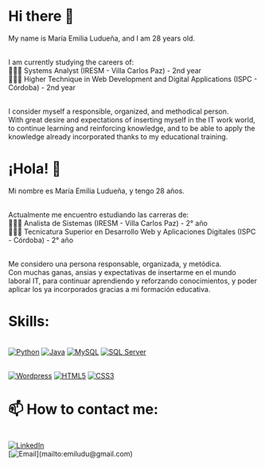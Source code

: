 # Hi there 👋

My name is María Emilia Ludueña, and I am 28 years old.

<br> I am currently studying the careers of:
<br> 👩🏻‍💻 Systems Analyst (IRESM - Villa Carlos Paz) - 2nd year
<br> 👩🏻‍💻 Higher Technique in Web Development and Digital Applications (ISPC - Córdoba) - 2nd year

<br> I consider myself a responsible, organized, and methodical person.
<br> With great desire and expectations of inserting myself in the IT work world, to continue learning and reinforcing knowledge, and to be able to apply the knowledge already incorporated thanks to my educational training.


<!-- 
**MaEmiliaLuduena/MaEmiliaLuduena** is a ✨ _special_ ✨ repository because its `README.md` (this file) appears on your GitHub profile.

Here are some ideas to get you started:

- 🔭 I’m currently working on ...
- 🌱 I’m currently learning ...
- 👯 I’m looking to collaborate on ...
- 🤔 I’m looking for help with ...
- 💬 Ask me about ...
- 📫 How to reach me: ...
- 😄 Pronouns: ...
- ⚡ Fun fact: ...
-->

# ¡Hola! 👋
Mi nombre es María Emilia Ludueña, y tengo 28 años.

<br> Actualmente me encuentro estudiando las carreras de:
<br> 👩🏻‍💻 Analista de Sistemas (IRESM - Villa Carlos Paz) - 2° año
<br> 👩🏻‍💻 Tecnicatura Superior en Desarrollo Web y Aplicaciones Digitales (ISPC - Córdoba) - 2° año

<br> Me considero una persona responsable, organizada, y metódica. 
<br> Con muchas ganas, ansias y expectativas de insertarme en el mundo laboral IT, para continuar aprendiendo y reforzando conocimientos, y poder aplicar los ya incorporados gracias a mi formación educativa.

# Skills:
<br>[![Python](https://img.shields.io/badge/Python-FFE873?style=for-the-badge&logo=python&logoColor=white&labelColor=101010)]()
[![Java](https://img.shields.io/badge/Java-007396?style=for-the-badge&logo=java&logoColor=white&labelColor=101010)]()
[![MySQL](https://img.shields.io/badge/MySQL-4479A1?style=for-the-badge&logo=mysql&logoColor=white&labelColor=101010)]()
[![SQL Server](https://img.shields.io/badge/SQLServer-4479A1?style=for-the-badge&logo=SqlServer&logoColor=white&labelColor=101010)]()


<br>[![Wordpress](https://img.shields.io/badge/Wordpress-0077B5?style=for-the-badge&logo=wordpress&logoColor=white&labelColor=101010)]()
[![HTML5](https://img.shields.io/badge/HTML5-EC6231?style=for-the-badge&logo=html5&logoColor=white&labelColor=101010)]()
[![CSS3](https://img.shields.io/badge/CSS3-2965f1?style=for-the-badge&logo=css3&logoColor=white&labelColor=101010)]()


# 📫 How to contact me:
<br> [![LinkedIn](https://img.shields.io/badge/María_Emilia_Ludueña-0077B5?style=for-the-badge&logo=linkedin&logoColor=white&labelColor=101010)](https://www.linkedin.com/in/mar%C3%ADa-emilia-ludue%C3%B1a-4709b7171/)
<br> [![Email](https://img.shields.io/badge/emiludu@gmail.com-personal_email_(fast_response)-D14836?style=for-the-badge&logo=gmail&logoColor=white&labelColor=101010)](mailto:emiludu@gmail.com)

